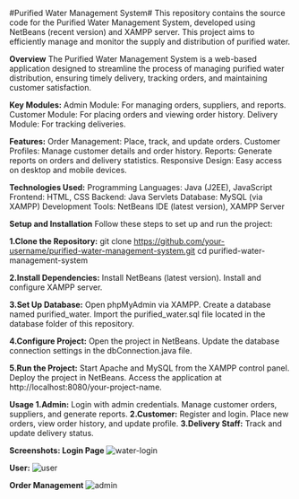 #Purified Water Management System#
This repository contains the source code for the Purified Water Management System, developed using NetBeans (recent version) and XAMPP server. This project aims to efficiently manage and monitor the supply and distribution of purified water.

**Overview**
The Purified Water Management System is a web-based application designed to streamline the process of managing purified water distribution, ensuring timely delivery, tracking orders, and maintaining customer satisfaction.

**Key Modules:**
Admin Module: For managing orders, suppliers, and reports.
Customer Module: For placing orders and viewing order history.
Delivery Module: For tracking deliveries.

**Features:**
Order Management: Place, track, and update orders.
Customer Profiles: Manage customer details and order history.
Reports: Generate reports on orders and delivery statistics.
Responsive Design: Easy access on desktop and mobile devices.

**Technologies Used:**
Programming Languages: Java (J2EE), JavaScript
Frontend: HTML, CSS
Backend: Java Servlets
Database: MySQL (via XAMPP)
Development Tools: NetBeans IDE (latest version), XAMPP Server

**Setup and Installation**
Follow these steps to set up and run the project:

**1.Clone the Repository:**
git clone https://github.com/your-username/purified-water-management-system.git
cd purified-water-management-system

**2.Install Dependencies:**
Install NetBeans (latest version).
Install and configure XAMPP server.

**3.Set Up Database:**
Open phpMyAdmin via XAMPP.
Create a database named purified_water.
Import the purified_water.sql file located in the database folder of this repository.

**4.Configure Project:**
Open the project in NetBeans.
Update the database connection settings in the dbConnection.java file.

**5.Run the Project:**
Start Apache and MySQL from the XAMPP control panel.
Deploy the project in NetBeans.
Access the application at http://localhost:8080/your-project-name.

**Usage
1.Admin:**
Login with admin credentials.
Manage customer orders, suppliers, and generate reports.
**2.Customer:**
Register and login.
Place new orders, view order history, and update profile.
**3.Delivery Staff:**
Track and update delivery status.

**Screenshots:
Login Page**
![water-login](https://github.com/user-attachments/assets/7ffeb20c-dcec-4640-bb34-7356e5b856a6)

**User:**
![user](https://github.com/user-attachments/assets/01df2957-16c6-494f-afa3-b2e38ce43e00)


**Order Management**
![admin](https://github.com/user-attachments/assets/b4393c7d-b6fe-41c3-b45a-3177b5b51987)

